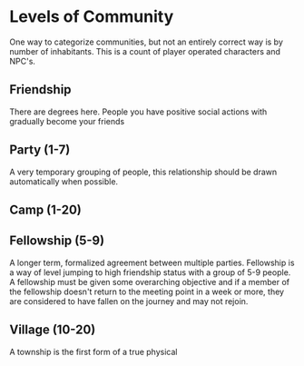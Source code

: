 # Levels of Community

One way to categorize communities, but not an entirely correct way is by number of inhabitants. This is a count of player operated characters and NPC's.

## Friendship

There are degrees here. People you have positive social actions with gradually become your friends

## Party (1-7)

A very temporary grouping of people, this relationship should be drawn automatically when possible.

## Camp (1-20)

## Fellowship (5-9)

A longer term, formalized agreement between multiple parties. Fellowship is a way of level jumping to high friendship status with a group of 5-9 people. A fellowship must be given some overarching objective and if a member of the fellowship doesn't return to the meeting point in a week or more, they are considered to have fallen on the journey and may not rejoin.

## Village (10-20)

A township is the first form of a true physical